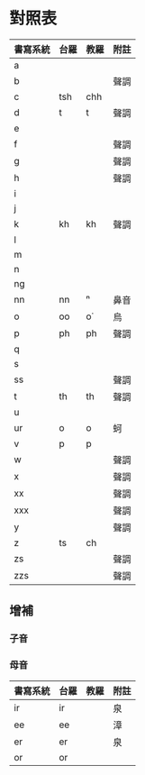 # 對照表

| 書寫系統 | 台羅 | 教羅 | 附註 |
| --- | --- | --- | --- |
| a | | | |
| b | | | 聲調 |
| c | tsh | chh | |
| d | t | t | 聲調 |
| e | | | |
| f | | | 聲調 |
| g | | | 聲調 |
| h | | | 聲調 |
| i | | | |
| j | | | |
| k | kh | kh | 聲調 |
| l | | | |
| m | | | |
| n | | | |
| ng | | | |
| nn | nn | ⁿ | 鼻音 |
| o | oo | o͘ | 烏 |
| p | ph | ph | 聲調 |
| q | | | |
| s | | | |
| ss | | | 聲調 |
| t | th | th | 聲調 |
| u | | | |
| ur | o | o | 蚵 |
| v | p | p | |
| w | | | 聲調 |
| x | | | 聲調 |
| xx | | | 聲調 |
| xxx | | | 聲調 |
| y | | | 聲調 |
| z | ts | ch | |
| zs | | | 聲調 |
| zzs | | | 聲調 |

## 增補

### 子音

### 母音

| 書寫系統 | 台羅 | 教羅 | 附註 |
| --- | --- | --- | --- |
| ir | ir | | 泉 |
| ee | ee | | 漳 |
| er | er | | 泉 |
| or | or | | |
